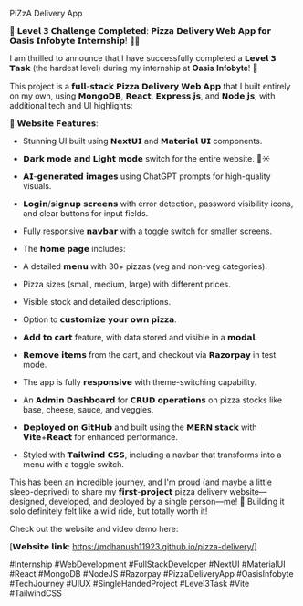 PIZzA Delivery App

🚀 𝗟𝗲𝘃𝗲𝗹 𝟯 𝗖𝗵𝗮𝗹𝗹𝗲𝗻𝗴𝗲 𝗖𝗼𝗺𝗽𝗹𝗲𝘁𝗲𝗱: 𝗣𝗶𝘇𝘇𝗮 𝗗𝗲𝗹𝗶𝘃𝗲𝗿𝘆 𝗪𝗲𝗯 𝗔𝗽𝗽 𝗳𝗼𝗿 𝗢𝗮𝘀𝗶𝘀 𝗜𝗻𝗳𝗼𝗯𝘆𝘁𝗲 𝗜𝗻𝘁𝗲𝗿𝗻𝘀𝗵𝗶𝗽! 🍕🎉



I am thrilled to announce that I have successfully completed a 𝗟𝗲𝘃𝗲𝗹 𝟯 𝗧𝗮𝘀𝗸 (the hardest level) during my internship at 𝐎𝐚𝐬𝐢𝐬 𝐈𝐧𝐟𝐨𝐛𝐲𝐭𝐞! 💼



This project is a 𝗳𝘂𝗹𝗹-𝘀𝘁𝗮𝗰𝗸 𝗣𝗶𝘇𝘇𝗮 𝗗𝗲𝗹𝗶𝘃𝗲𝗿𝘆 𝗪𝗲𝗯 𝗔𝗽𝗽 that I built entirely on my own, using 𝗠𝗼𝗻𝗴𝗼𝗗𝗕, 𝗥𝗲𝗮𝗰𝘁, 𝗘𝘅𝗽𝗿𝗲𝘀𝘀.𝗷𝘀, and 𝗡𝗼𝗱𝗲.𝗷𝘀, with additional tech and UI highlights:



🔑 𝗪𝗲𝗯𝘀𝗶𝘁𝗲 𝗙𝗲𝗮𝘁𝘂𝗿𝗲𝘀:

- Stunning UI built using 𝗡𝗲𝘅𝘁𝗨𝗜 and 𝗠𝗮𝘁𝗲𝗿𝗶𝗮𝗹 𝗨𝗜 components.

- 𝗗𝗮𝗿𝗸 𝗺𝗼𝗱𝗲 𝗮𝗻𝗱 𝗟𝗶𝗴𝗵𝘁 𝗺𝗼𝗱𝗲 switch for the entire website. 🌙☀️

- 𝗔𝗜-𝗴𝗲𝗻𝗲𝗿𝗮𝘁𝗲𝗱 𝗶𝗺𝗮𝗴𝗲𝘀 using ChatGPT prompts for high-quality visuals.

- 𝗟𝗼𝗴𝗶𝗻/𝘀𝗶𝗴𝗻𝘂𝗽 𝘀𝗰𝗿𝗲𝗲𝗻𝘀 with error detection, password visibility icons, and clear buttons for input fields.

- Fully responsive 𝗻𝗮𝘃𝗯𝗮𝗿 with a toggle switch for smaller screens.

- The 𝗵𝗼𝗺𝗲 𝗽𝗮𝗴𝗲 includes:

 - A detailed 𝗺𝗲𝗻𝘂 with 30+ pizzas (veg and non-veg categories).

 - Pizza sizes (small, medium, large) with different prices.

 - Visible stock and detailed descriptions.

 - Option to 𝗰𝘂𝘀𝘁𝗼𝗺𝗶𝘇𝗲 𝘆𝗼𝘂𝗿 𝗼𝘄𝗻 𝗽𝗶𝘇𝘇𝗮.

 - 𝗔𝗱𝗱 𝘁𝗼 𝗰𝗮𝗿𝘁 feature, with data stored and visible in a 𝗺𝗼𝗱𝗮𝗹.

 - 𝗥𝗲𝗺𝗼𝘃𝗲 𝗶𝘁𝗲𝗺𝘀 from the cart, and checkout via 𝗥𝗮𝘇𝗼𝗿𝗽𝗮𝘆 in test mode.

- The app is fully 𝗿𝗲𝘀𝗽𝗼𝗻𝘀𝗶𝘃𝗲 with theme-switching capability.

- An 𝗔𝗱𝗺𝗶𝗻 𝗗𝗮𝘀𝗵𝗯𝗼𝗮𝗿𝗱 for 𝗖𝗥𝗨𝗗 𝗼𝗽𝗲𝗿𝗮𝘁𝗶𝗼𝗻𝘀 on pizza stocks like base, cheese, sauce, and veggies.

- 𝗗𝗲𝗽𝗹𝗼𝘆𝗲𝗱 𝗼𝗻 𝗚𝗶𝘁𝗛𝘂𝗯 and built using the 𝗠𝗘𝗥𝗡 𝘀𝘁𝗮𝗰𝗸 with 𝗩𝗶𝘁𝗲+𝗥𝗲𝗮𝗰𝘁 for enhanced performance.

- Styled with 𝗧𝗮𝗶𝗹𝘄𝗶𝗻𝗱 𝗖𝗦𝗦, including a navbar that transforms into a menu with a toggle switch.



This has been an incredible journey, and I'm proud (and maybe a little sleep-deprived) to share my 𝗳𝗶𝗿𝘀𝘁-𝗽𝗿𝗼𝗷𝗲𝗰𝘁 pizza delivery website—designed, developed, and deployed by a single person—me! 🙌 Building it solo definitely felt like a wild ride, but totally worth it!



Check out the website and video demo here: 

[𝗪𝗲𝗯𝘀𝗶𝘁𝗲 𝗹𝗶𝗻𝗸: https://mdhanush11923.github.io/pizza-delivery/]



#Internship #WebDevelopment #FullStackDeveloper #NextUI #MaterialUI #React #MongoDB #NodeJS #Razorpay #PizzaDeliveryApp #OasisInfobyte #TechJourney #UIUX #SingleHandedProject #Level3Task #Vite #TailwindCSS
